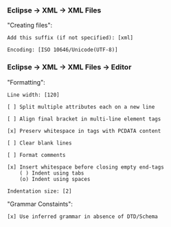 ### Eclipse -> XML -> XML Files

"Creating files":

    Add this suffix (if not specified): [xml]
    
    Encoding: [ISO 10646/Unicode(UTF-8)]

### Eclipse -> XML -> XML Files -> Editor

"Formatting":

    Line width: [120]
    
    [ ] Split multiple attributes each on a new line
    
    [ ] Align final bracket in multi-line element tags
    
    [x] Preserv whitespace in tags with PCDATA content
    
    [ ] Clear blank lines
    
    [ ] Format comments
    
    [x] Insert whitespace before closing empty end-tags
        ( ) Indent using tabs
        (o) Indent using spaces
    
    Indentation size: [2]

"Grammar Constaints":

    [x] Use inferred grammar in absence of DTD/Schema

